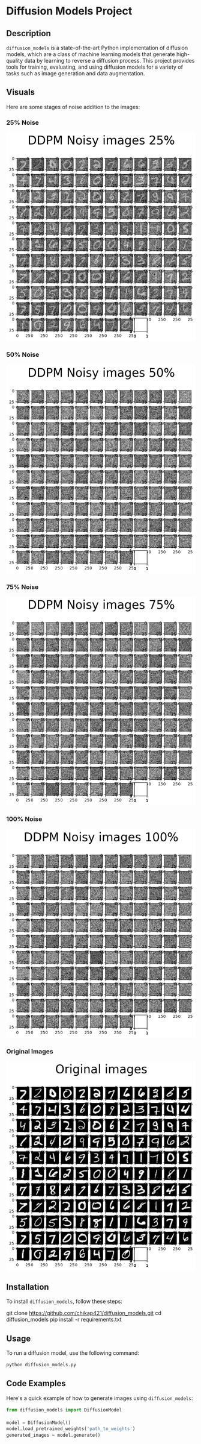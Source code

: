 # Diffusion Models Project

## Description

`diffusion_models` is a state-of-the-art Python implementation of diffusion models, which are a class of machine learning models that generate high-quality data by learning to reverse a diffusion process. This project provides tools for training, evaluating, and using diffusion models for a variety of tasks such as image generation and data augmentation.


## Visuals

Here are some stages of noise addition to the images:

### 25% Noise
![DDPM Noisy images 25%](noisy_image_25%.png)

### 50% Noise
![DDPM Noisy images 50%](noisy_image_50%.png)

### 75% Noise
![DDPM Noisy images 75%](noisy_image_75%.png)

### 100% Noise
![DDPM Noisy images 100%](noisy_image_100%.png)

### Original Images
![Original images](original_image.png)


## Installation

To install `diffusion_models`, follow these steps:

git clone https://github.com/chikap421/diffusion_models.git
cd diffusion_models
pip install -r requirements.txt

## Usage

To run a diffusion model, use the following command:

```bash
python diffusion_models.py
```


## Code Examples

Here's a quick example of how to generate images using `diffusion_models`:

```python
from diffusion_models import DiffusionModel

model = DiffusionModel()
model.load_pretrained_weights('path_to_weights')
generated_images = model.generate()

